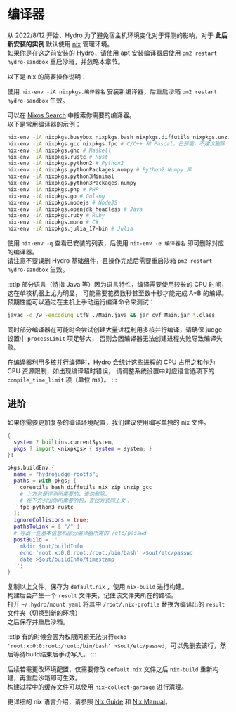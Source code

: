 # 编译器

从 2022/8/12 开始，Hydro 为了避免宿主机环境变化对于评测的影响，对于 **此后新安装的实例** 默认使用 [nix]() 管理环境。  
如果你是在这之前安装的 Hydro，请使用 apt 安装编译器后使用 `pm2 restart hydro-sandbox` 重启沙箱，并忽略本章节。

以下是 nix 的简要操作说明：

使用 `nix-env -iA nixpkgs.编译器名` 安装新编译器，后重启沙箱 `pm2 restart hydro-sandbox` 生效。

可以在 [Nixos Search](https://search.nixos.org/packages) 中搜索你需要的编译器。  
以下是常用编译器的示例：

```sh
nix-env -iA nixpkgs.busybox nixpkgs.bash nixpkgs.diffutils nixpkgs.unzip # 基础组件，已预装，不建议删除
nix-env -iA nixpkgs.gcc nixpkgs.fpc # C/C++ 和 Pascal，已预装，不建议删除
nix-env -iA nixpkgs.ghc # Haskell 
nix-env -iA nixpkgs.rustc # Rust
nix-env -iA nixpkgs.python2 # Python2
nix-env -iA nixpkgs.pythonPackages.numpy # Python2 Numpy 库
nix-env -iA nixpkgs.python3Minimal
nix-env -iA nixpkgs.python3Packages.numpy
nix-env -iA nixpkgs.php # PHP
nix-env -iA nixpkgs.go # Golang
nix-env -iA nixpkgs.nodejs # NodeJS
nix-env -iA nixpkgs.openjdk_headless # Java
nix-env -iA nixpkgs.ruby # Ruby
nix-env -iA nixpkgs.mono # C#
nix-env -iA nixpkgs.julia_17-bin # Julia
```

使用 `nix-env -q` 查看已安装的列表，后使用 `nix-env -e 编译器名` 即可删除对应的编译器。  
请注意不要误删 Hydro 基础组件，且操作完成后需要重启沙箱 `pm2 restart hydro-sandbox` 生效。

:::tip
部分语言（特指 Java 等）因为语言特性，编译需要使用较长的 CPU 时间，这在单核机器上尤为明显，
可能需要花费数秒甚至数十秒才能完成 A+B 的编译。  
预期性能可以通过在主机上手动运行编译命令来测试：

```sh
javac -d /w -encoding utf8 ./Main.java && jar cvf Main.jar *.class
```

同时部分编译器在可能时会尝试创建大量进程利用多核并行编译，请确保 judge 设置中 `processLimit` 项足够大，
否则会因编译器无法创建进程失败导致编译失败。  

在编译器利用多核并行编译时，Hydro 会统计这些进程的 CPU 占用之和作为 CPU 资源限制，如出现编译超时错误，
请调整系统设置中对应语言选项下的 `compile_time_limit` 项（单位 ms）。
:::

## 进阶

如果你需要更加复杂的编译环境配置，我们建议使用编写单独的 nix 文件。

```nix
{ 
  system ? builtins.currentSystem,
  pkgs ? import <nixpkgs> { system = system; }
}:

pkgs.buildEnv {
  name = "hydrojudge-rootfs";
  paths = with pkgs; [
    coreutils bash diffutils nix zip unzip gcc
    # 上方包是评测所需要的，请勿删除，
    # 在下方列出你所需要的包，查找方式同上文：
    fpc python3 rustc
  ];
  ignoreCollisions = true;
  pathsToLink = [ "/" ];
  # 导出一些基本信息和部分编译器所需的 /etc/passwd
  postBuild = ''
    mkdir $out/buildInfo
    echo 'root:x:0:0:root:/root:/bin/bash' >$out/etc/passwd
    date >$out/buildInfo/timestamp
  '';
}
```

复制以上文件，保存为 `default.nix` ，使用 `nix-build` 进行构建。  
构建后会产生一个 `result` 文件夹，记住该文件夹所在的路径。  
打开 `~/.hydro/mount.yaml` 将其中 `/root/.nix-profile` 替换为编译出的 `result` 文件夹（切换到新的环境）  
之后保存并重启沙箱。  

:::tip
有的时候会因为权限问题无法执行`echo 'root:x:0:0:root:/root:/bin/bash' >$out/etc/passwd`，可以先删去该行，然后等待build结束后手动写入。
:::

后续若需更改环境配置，仅需要修改 `default.nix` 文件之后 `nix-build` 重新构建，再重启沙箱即可生效。  
构建过程中的缓存文件可以使用 `nix-collect-garbage` 进行清理。  

更详细的 nix 语言介绍，请参照 [Nix Guide](https://nixos.org/guides/nix-language.html) 和
[Nix Manual](https://nixos.org/manual/nix/stable/language/index.html)。
